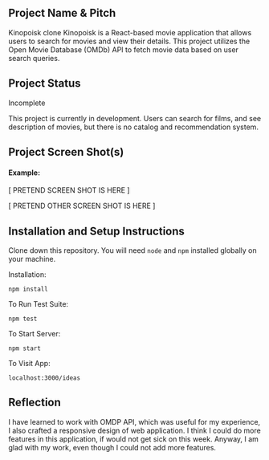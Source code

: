 ## Project Name & Pitch

Kinopoisk clone
Kinopoisk is a React-based movie application that allows users to search for movies and view their details. This project utilizes the Open Movie Database (OMDb) API to fetch movie data based on user search queries.

## Project Status
Incomplete

This project is currently in development. Users can search for films, and see description of movies, but there is no catalog and recommendation system.

## Project Screen Shot(s)

#### Example:   

[ PRETEND SCREEN SHOT IS HERE ]

[ PRETEND OTHER SCREEN SHOT IS HERE ]

## Installation and Setup Instructions

Clone down this repository. You will need `node` and `npm` installed globally on your machine.  

Installation:

`npm install`  

To Run Test Suite:  

`npm test`  

To Start Server:

`npm start`  

To Visit App:

`localhost:3000/ideas`  

## Reflection
 I have learned to work with OMDP API, which was useful for my experience, I also crafted a responsive design of web application. I think I could do more features in this application, if would not get sick on this week. Anyway, I am glad with my work, even though I could not add more features. 
